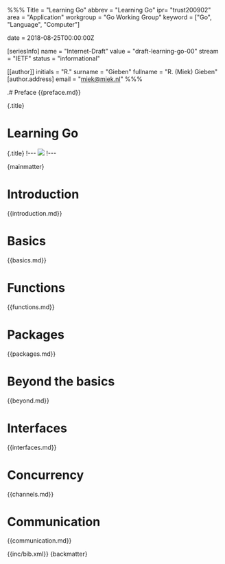 %%%
Title = "Learning Go"
abbrev = "Learning Go"
ipr= "trust200902"
area = "Application"
workgroup = "Go Working Group"
keyword = ["Go", "Language", "Computer"]

date = 2018-08-25T00:00:00Z

[seriesInfo]
name = "Internet-Draft"
value = "draft-learning-go-00"
stream = "IETF"
status = "informational"

[[author]]
initials = "R."
surname  = "Gieben"
fullname = "R. (Miek) Gieben"
  [author.address]
  email = "miek@miek.nl"
%%%

.# Preface
{{preface.md}}


{.title}
# Learning Go
{.title}
!---
![](fig/bumper-inverse.png)
!---

{mainmatter}


# Introduction
{{introduction.md}}


# Basics
{{basics.md}}


# Functions
{{functions.md}}


# Packages
{{packages.md}}


# Beyond the basics
{{beyond.md}}


# Interfaces
{{interfaces.md}}


# Concurrency
{{channels.md}}


# Communication
{{communication.md}}


{{inc/bib.xml}}
{backmatter}
